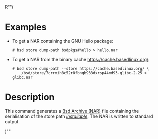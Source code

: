 R""(

# Examples

* To get a NAR containing the GNU Hello package:

  ```console
  # bsd store dump-path bsdpkgs#hello > hello.nar
  ```

* To get a NAR from the binary cache https://cache.basedlinux.org/:

  ```console
  # bsd store dump-path --store https://cache.basedlinux.org/ \
      /bsd/store/7crrmih8c52r8fbnqb933dxrsp44md93-glibc-2.25 > glibc.nar
  ```

# Description

This command generates a [Bsd Archive (NAR)][Bsd Archive] file containing the serialisation of the
store path [*installable*](./bsd.md#installables). The NAR is written to standard output.

[Bsd Archive]: @docroot@/store/file-system-object/content-address.md#serial-bsd-archive

)""
